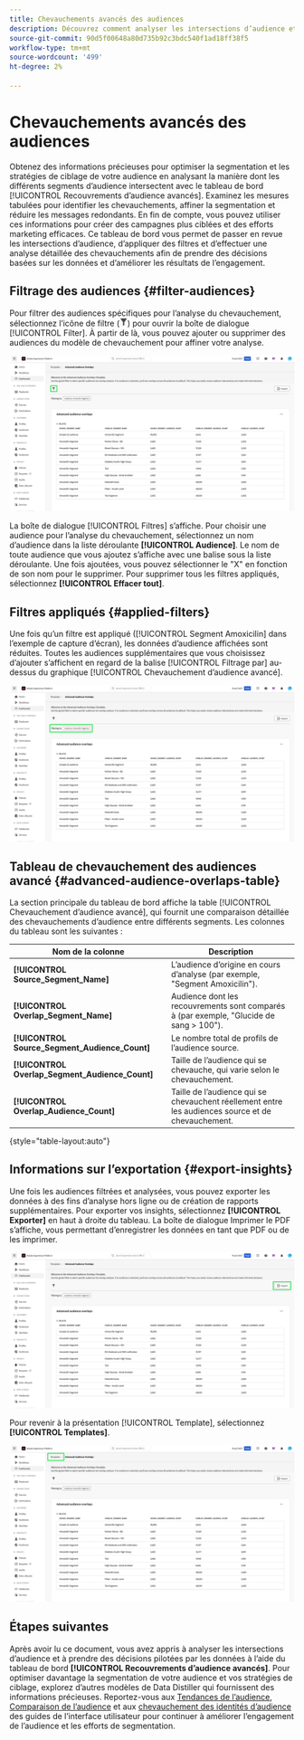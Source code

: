 ```yaml
---
title: Chevauchements avancés des audiences
description: Découvrez comment analyser les intersections d’audience et prendre des décisions pilotées par les données à l’aide du tableau de bord des recouvrements d’audience avancés. Filtrez les audiences, comparez les chevauchements et exportez des informations afin d’améliorer les stratégies de ciblage.
source-git-commit: 90d5f00648a80d735b92c3bdc540f1ad18ff38f5
workflow-type: tm+mt
source-wordcount: '499'
ht-degree: 2%

---
```


# Chevauchements avancés des audiences

Obtenez des informations précieuses pour optimiser la segmentation et les stratégies de ciblage de votre audience en analysant la manière dont les différents segments d’audience intersectent avec le tableau de bord [!UICONTROL  Recouvrements d’audience avancés]. Examinez les mesures tabulées pour identifier les chevauchements, affiner la segmentation et réduire les messages redondants. En fin de compte, vous pouvez utiliser ces informations pour créer des campagnes plus ciblées et des efforts marketing efficaces. Ce tableau de bord vous permet de passer en revue les intersections d’audience, d’appliquer des filtres et d’effectuer une analyse détaillée des chevauchements afin de prendre des décisions basées sur les données et d’améliorer les résultats de l’engagement.

## Filtrage des audiences {#filter-audiences}

Pour filtrer des audiences spécifiques pour l’analyse du chevauchement, sélectionnez l’icône de filtre (![Icône de filtre.](../../../images/icons/filter-icon-white.png)) pour ouvrir la boîte de dialogue [!UICONTROL Filter]. À partir de là, vous pouvez ajouter ou supprimer des audiences du modèle de chevauchement pour affiner votre analyse.

![La vue de chevauchement d’audiences avancées avec l’icône de filtre mise en surbrillance.](../../images/sql-insights-query-pro-mode/templates/audience-overlaps-filter-icon.png)

La boîte de dialogue [!UICONTROL Filtres] s’affiche. Pour choisir une audience pour l’analyse du chevauchement, sélectionnez un nom d’audience dans la liste déroulante **[!UICONTROL Audience]**. Le nom de toute audience que vous ajoutez s’affiche avec une balise sous la liste déroulante. Une fois ajoutées, vous pouvez sélectionner le &quot;X&quot; en fonction de son nom pour le supprimer. Pour supprimer tous les filtres appliqués, sélectionnez **[!UICONTROL Effacer tout]**.

## Filtres appliqués {#applied-filters}

Une fois qu’un filtre est appliqué ([!UICONTROL Segment Amoxicilin] dans l’exemple de capture d’écran), les données d’audience affichées sont réduites. Toutes les audiences supplémentaires que vous choisissez d’ajouter s’affichent en regard de la balise [!UICONTROL Filtrage par] au-dessus du graphique [!UICONTROL Chevauchement d’audience avancé].

![ Le tableau de bord de chevauchement d’audiences avancées avec l’option Filtrage par segment Amoxicilin mise en surbrillance.](../../images/sql-insights-query-pro-mode/templates/audience-overlaps-applied-filters.png)

## Tableau de chevauchement des audiences avancé {#advanced-audience-overlaps-table}

La section principale du tableau de bord affiche la table [!UICONTROL Chevauchement d’audience avancé], qui fournit une comparaison détaillée des chevauchements d’audience entre différents segments. Les colonnes du tableau sont les suivantes :

| Nom de la colonne | Description |
|------------------------------------|----------------------------------------------------------------------------------------------|
| **[!UICONTROL Source_Segment_Name]** | L’audience d’origine en cours d’analyse (par exemple, &quot;Segment Amoxicilin&quot;). |
| **[!UICONTROL Overlap_Segment_Name]** | Audience dont les recouvrements sont comparés à (par exemple, &quot;Glucide de sang > 100&quot;). |
| **[!UICONTROL Source_Segment_Audience_Count]** | Le nombre total de profils de l’audience source. |
| **[!UICONTROL Overlap_Segment_Audience_Count]** | Taille de l’audience qui se chevauche, qui varie selon le chevauchement. |
| **[!UICONTROL Overlap_Audience_Count]** | Taille de l’audience qui se chevauchent réellement entre les audiences source et de chevauchement. |

{style="table-layout:auto"}

## Informations sur l’exportation {#export-insights}

Une fois les audiences filtrées et analysées, vous pouvez exporter les données à des fins d’analyse hors ligne ou de création de rapports supplémentaires. Pour exporter vos insights, sélectionnez **[!UICONTROL Exporter]** en haut à droite du tableau. La boîte de dialogue Imprimer le PDF s’affiche, vous permettant d’enregistrer les données en tant que PDF ou de les imprimer.

![ La vue de chevauchement d’audiences avancées avec l’option Exporter mise en surbrillance.](../../images/sql-insights-query-pro-mode/templates/audience-overlaps-export.png)

Pour revenir à la présentation [!UICONTROL Template], sélectionnez **[!UICONTROL Templates]**.

![La vue de chevauchement d’audiences avancées avec les modèles surlignés.](../../images/sql-insights-query-pro-mode/templates/audience-overlaps-navigation.png)

## Étapes suivantes

Après avoir lu ce document, vous avez appris à analyser les intersections d’audience et à prendre des décisions pilotées par les données à l’aide du tableau de bord **[!UICONTROL Recouvrements d’audience avancés]**. Pour optimiser davantage la segmentation de votre audience et vos stratégies de ciblage, explorez d’autres modèles de Data Distiller qui fournissent des informations précieuses. Reportez-vous aux [Tendances de l’audience](./trends.md), [Comparaison de l’audience](./comparison.md) et aux [chevauchement des identités d’audience](./identity-overlaps.md) des guides de l’interface utilisateur pour continuer à améliorer l’engagement de l’audience et les efforts de segmentation.

